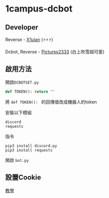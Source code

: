 # 1campus-dcbot

## Developer

Reverse - [X1ulan](https://github.com/x1ulan) (⚡⚡⚡)

Dcbot, Reverse - [Pictures2333](https://github.com/pictures2333) (白上吹雪超可愛)

## 啟用方法

開啟``DCBOTSET.py``

```python
def TOKEN(): return ""
```

將 ``def TOKEN(): `` 的回傳值改成機器人的token

安裝以下模組
```
discord
requests
```
指令
```
pip3 install discord.py
pip3 install requests
```

開啟 ``bot.py``

## 設置Cookie

[教學](SetCookie.md)